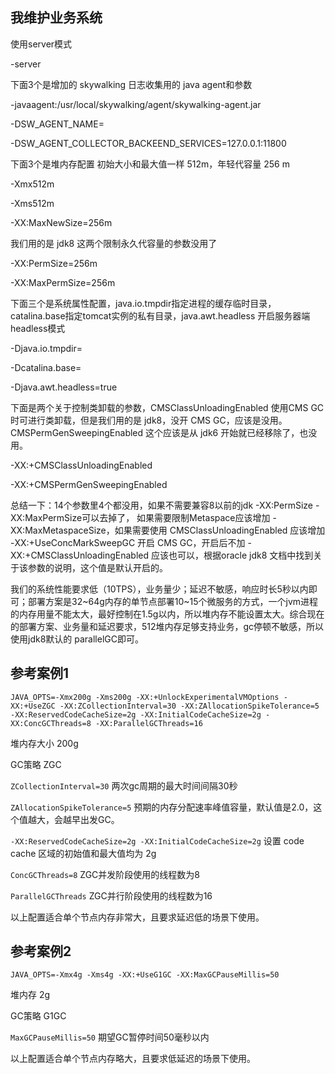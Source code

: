 ## 我维护业务系统

使用server模式

-server

下面3个是增加的 skywalking 日志收集用的 java agent和参数

-javaagent:/usr/local/skywalking/agent/skywalking-agent.jar 

-DSW_AGENT_NAME=

-DSW_AGENT_COLLECTOR_BACKEEND_SERVICES=127.0.0.1:11800 

下面3个是堆内存配置 初始大小和最大值一样 512m，年轻代容量 256 m

-Xmx512m 

-Xms512m 

-XX:MaxNewSize=256m 

我们用的是 jdk8 这两个限制永久代容量的参数没用了

-XX:PermSize=256m 

-XX:MaxPermSize=256m 

下面三个是系统属性配置，java.io.tmpdir指定进程的缓存临时目录，catalina.base指定tomcat实例的私有目录，java.awt.headless 开启服务器端headless模式

-Djava.io.tmpdir=

-Dcatalina.base=

-Djava.awt.headless=true 

下面是两个关于控制类卸载的参数，CMSClassUnloadingEnabled 使用CMS GC 时可进行类卸载，但是我们用的是 jdk8，没开 CMS GC，应该是没用。CMSPermGenSweepingEnabled 这个应该是从 jdk6 开始就已经移除了，也没用。

-XX:+CMSClassUnloadingEnabled 

-XX:+CMSPermGenSweepingEnabled

总结一下：14个参数里4个都没用，如果不需要兼容8以前的jdk -XX:PermSize -XX:MaxPermSize可以去掉了， 如果需要限制Metaspace应该增加 -XX:MaxMetaspaceSize，如果需要使用 CMSClassUnloadingEnabled 应该增加 -XX:+UseConcMarkSweepGC 开启 CMS GC，开启后不加 -XX:+CMSClassUnloadingEnabled 应该也可以，根据oracle jdk8 文档中找到关于该参数的说明，这个值是默认开启的。

我们的系统性能要求低（10TPS），业务量少；延迟不敏感，响应时长5秒以内即可；部署方案是32~64g内存的单节点部署10~15个微服务的方式，一个jvm进程的内存用量不能太大，最好控制在1.5g以内，所以堆内存不能设置太大。综合现在的部署方案、业务量和延迟要求，512堆内存足够支持业务，gc停顿不敏感，所以使用jdk8默认的 parallelGC即可。

## 参考案例1

```
JAVA_OPTS=-Xmx200g -Xms200g -XX:+UnlockExperimentalVMOptions -XX:+UseZGC -XX:ZCollectionInterval=30 -XX:ZAllocationSpikeTolerance=5 -XX:ReservedCodeCacheSize=2g -XX:InitialCodeCacheSize=2g -XX:ConcGCThreads=8 -XX:ParallelGCThreads=16
```

堆内存大小 200g

GC策略 ZGC

`ZCollectionInterval=30` 两次gc周期的最大时间间隔30秒

`ZAllocationSpikeTolerance=5` 预期的内存分配速率峰值容量，默认值是2.0，这个值越大，会越早出发GC。

`-XX:ReservedCodeCacheSize=2g -XX:InitialCodeCacheSize=2g` 设置 code cache 区域的初始值和最大值均为 2g 

`ConcGCThreads=8` ZGC并发阶段使用的线程数为8

`ParallelGCThreads` ZGC并行阶段使用的线程数为16

以上配置适合单个节点内存非常大，且要求延迟低的场景下使用。

## 参考案例2

```
JAVA_OPTS=-Xmx4g -Xms4g -XX:+UseG1GC -XX:MaxGCPauseMillis=50
```

堆内存 2g

GC策略 G1GC

`MaxGCPauseMillis=50` 期望GC暂停时间50毫秒以内

以上配置适合单个节点内存略大，且要求低延迟的场景下使用。